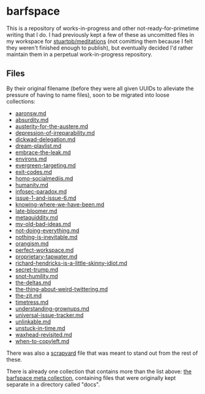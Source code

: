 # barfspace

This is a repository of works-in-progress and other not-ready-for-primetime writing that I do. I had previously kept a few of these as uncomitted files in my workspace for [stuartpb/meditations][] (not comitting them because I felt they weren't finished enough to publish), but eventually decided I'd rather maintain them in a perpetual work-in-progress repository.

[stuartpb/meditations]: https://github.com/stuartpb/meditations

## Files

By their original filename (before they were all given UUIDs to alleviate the pressure of having to name files), soon to be migrated into loose collections:

- [aaronsw.md][]
- [absurdity.md][]
- [austerity-for-the-austere.md][]
- [depression-of-irreparability.md][]
- [dickwad-delegation.md][]
- [dream-playlist.md][]
- [embrace-the-leak.md][]
- [environs.md][]
- [evergreen-targeting.md][]
- [exit-codes.md][]
- [homo-socialmediis.md][]
- [humanity.md][]
- [infosec-paradox.md][]
- [issue-1-and-issue-6.md][]
- [knowing-where-we-have-been.md][]
- [late-bloomer.md][]
- [metaquiddity.md][]
- [my-old-bad-ideas.md][]
- [not-doing-everything.md][]
- [nothing-is-inevitable.md][]
- [orangism.md][]
- [perfect-workspace.md][]
- [proprietary-tapwater.md][]
- [richard-hendricks-is-a-little-skinny-idiot.md][]
- [secret-trump.md][]
- [snot-humility.md][]
- [the-deltas.md][]
- [the-thing-about-weird-twittering.md][]
- [the-zit.md][]
- [timetress.md][]
- [understanding-grownups.md][]
- [universal-issue-tracker.md][]
- [unlinkable.md][]
- [unstuck-in-time.md][]
- [waxhead-revisited.md][]
- [when-to-copyleft.md][]

There was also a [scrapyard][] file that was meant to stand out from the rest of these.

There is already one collection that contains more than the list above: [the barfspace meta collection][meta], containing files that were originally kept separate in a directory called "docs".

[aaronsw.md]: content/708899b9-d8ff-4a39-83ff-bc1e6b6d031d.md
[absurdity.md]: content/5b991ba9-9cee-471d-922b-d04a49033a5d.md
[austerity-for-the-austere.md]: content/c04ee6c0-3b2c-49b4-a632-8a7c9c441d9e.md
[depression-of-irreparability.md]: content/0daf6ea0-4180-4382-95ff-fbe5e236a870.md
[dickwad-delegation.md]: content/f1fea19b-e03f-4185-9dc7-5f17818af670.md
[dream-playlist.md]: content/3beb8805-9fb7-4a37-804d-efd708d6b16b.md
[embrace-the-leak.md]: content/9333bdc8-9ff6-49f7-821e-c7b1da574096.md
[environs.md]: content/c6903895-0180-4646-aca7-1bf15103d75d.md
[evergreen-targeting.md]: content/9e02b7d8-579c-43f7-b7bd-1847af3d48bf.md
[exit-codes.md]: content/118eb717-47fc-4af6-91e3-5d533f942883.md
[homo-socialmediis.md]: content/0f7b1e53-3a4e-4351-b442-353b8a0183ff.md
[humanity.md]: content/2459ed24-7b4b-4d51-97c4-887d89f7ccc9.md
[infosec-paradox.md]: content/27a6d6ad-9fd2-41f9-be2d-cd7ccaca3aa7.md
[issue-1-and-issue-6.md]: content/55527f74-8390-402e-8bb6-51161b7a8e67.md
[knowing-where-we-have-been.md]: content/3e1be44c-150f-4e88-a109-88a1ed90a56c.md
[late-bloomer.md]: content/7fcafc33-e408-40a8-9fdb-de0b6879a1d9.md
[metaquiddity.md]: content/3ef0ffc5-818e-4c16-be90-0a8bd6eb8778.md
[my-old-bad-ideas.md]: content/f3f3d6ba-6342-415a-9f3b-ab4f1d75a692.md
[not-doing-everything.md]: content/5c572bbf-1986-4000-90bc-baf0de77391b.md
[nothing-is-inevitable.md]: content/53fb8ebd-c523-404f-a099-5598338b3936.md
[orangism.md]: content/d67fa3e3-6054-4b15-a6e7-895fb6bf46ca.md
[perfect-workspace.md]: content/9664b592-59ed-4ac5-bf15-9b67f67af111.md
[proprietary-tapwater.md]: content/af006435-f65f-41b7-be63-ca99c27e187d.md
[richard-hendricks-is-a-little-skinny-idiot.md]: content/f3c2f214-751e-4fe3-871a-8ab1094dd46b.md
[secret-trump.md]: content/be41a368-ece7-4e79-a3cf-dbfbb6fd4939.md
[snot-humility.md]: content/f8bc6645-a41d-45c8-82f0-9a6b066e91a2.md
[the-deltas.md]: content/7aa7bddd-8a06-4402-90b8-0e4026db67fa.md
[the-thing-about-weird-twittering.md]: content/8c57e9e9-4016-4445-9dc7-4c10cf6b5854.md
[the-zit.md]: content/0522753d-04b6-453e-a9b2-6b0e5f2293a8.md
[timetress.md]: content/0f7c0d76-21f0-4ad1-aed0-d81402293359.md
[understanding-grownups.md]: content/84fd2827-e3e5-458f-baef-a9978153d20b.md
[universal-issue-tracker.md]: content/1305adb9-59a7-4179-a9fe-0ddedd802034.md
[unlinkable.md]: content/9c9d521c-9254-443f-8627-00bab349928f.md
[unstuck-in-time.md]: content/3e6b05c2-7cd7-40a3-b16f-35e81c844718.md
[waxhead-revisited.md]: content/b88b515a-f237-4ee3-be29-ec06385544a6.md
[when-to-copyleft.md]: content/65e42b97-f695-45d0-a237-c27080a2a8ad.md
[scrapyard]: content/ccbde3dc-cf6e-41cf-9634-eccbedc6a2cf.md
[meta]: content/8c5a1d30-97d9-4395-85be-b6c8ba57b239.md

